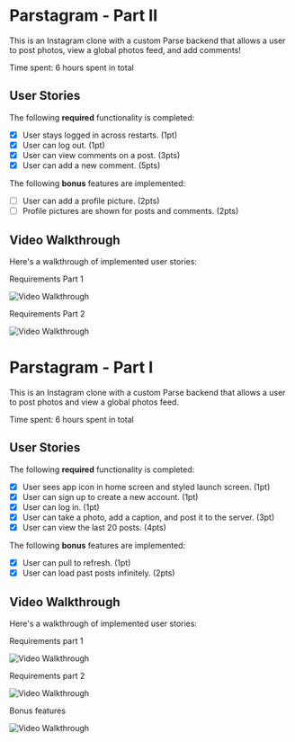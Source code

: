 # Parstagram - Part II

This is an Instagram clone with a custom Parse backend that allows a user to post photos, view a global photos feed, and add comments!

Time spent: 6 hours spent in total

## User Stories

The following **required** functionality is completed:

- [x] User stays logged in across restarts. (1pt)
- [x] User can log out. (1pt)
- [x] User can view comments on a post. (3pts)
- [x] User can add a new comment. (5pts)

The following **bonus** features are implemented:

- [ ] User can add a profile picture. (2pts)
- [ ] Profile pictures are shown for posts and comments. (2pts)

## Video Walkthrough

Here's a walkthrough of implemented user stories:

Requirements Part 1

<img src='http://g.recordit.co/y4ckUK15T5.gif' title='Video Walkthrough' width='' alt='Video Walkthrough' />

Requirements Part 2

<img src='http://g.recordit.co/UkRd83qrvs.gif' title='Video Walkthrough' width='' alt='Video Walkthrough' />

# Parstagram - Part I

This is an Instagram clone with a custom Parse backend that allows a user to post photos and view a global photos feed.

Time spent: 6 hours spent in total

## User Stories

The following **required** functionality is completed:

- [x] User sees app icon in home screen and styled launch screen. (1pt)
- [x] User can sign up to create a new account. (1pt)
- [x] User can log in. (1pt)
- [x] User can take a photo, add a caption, and post it to the server. (3pt)
- [x] User can view the last 20 posts. (4pts)

The following **bonus** features are implemented:

- [x] User can pull to refresh. (1pt)
- [x] User can load past posts infinitely. (2pts)

## Video Walkthrough

Here's a walkthrough of implemented user stories:

Requirements part 1

<img src='http://g.recordit.co/Fweho1zMGA.gif' title='Video Walkthrough' width='' alt='Video Walkthrough' />

Requirements part 2

<img src='http://g.recordit.co/ItHK0CuRJP.gif' title='Video Walkthrough' width='' alt='Video Walkthrough' />

Bonus features

<img src='http://g.recordit.co/YDhUFPLAxw.gif' title='Video Walkthrough' width='' alt='Video Walkthrough' />
